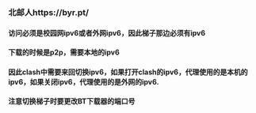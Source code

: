 ### 北邮人https://byr.pt/

#### 访问必须是校园网ipv6或者外网ipv6，因此梯子那边必须有ipv6
#### 下载的时候是p2p，需要本地的ipv6

#### 因此clash中需要来回切换ipv6，如果打开clash的ipv6，代理使用的是本机的ipv6，如果关闭ipv6，代理使用的是外网的ipv6.


#### 注意切换梯子时要更改BT下载器的端口号